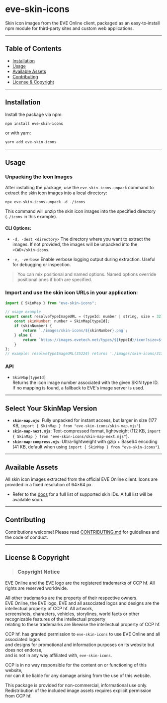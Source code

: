 # eve-skin-icons

Skin icon images from the EVE Online client, packaged as an easy‑to‑install npm module for third‑party sites and custom web applications.

---

## Table of Contents

- [Installation](#installation)
- [Usage](#usage)
- [Available Assets](#available-assets)
- [Contributing](#contributing)
- [License & Copyright](#license--copyright)

---

## Installation

Install the package via npm:

```bash
npm install eve-skin-icons
```

or with yarn:

```bash
yarn add eve-skin-icons
```

---

## Usage

### Unpacking the Icon Images

After installing the package, use the `eve-skin-icons-unpack` command to extract the skin icon images into a local directory:

```shell
npx eve-skin-icons-unpack -d ./icons
````

This command will unzip the skin icon images into the specified directory (`./icons` in this example).

#### CLI Options:

* `-d, -dest <directory>`
  The directory where you want to extract the images. If not provided, the images will be unpacked into the `<CWD>/skin-icons`.

* `-v, -verbose`
  Enable verbose logging output during extraction. Useful for debugging or inspection.

> You can mix positional and named options. Named options override positional ones if both are specified.



### Import and use the skin icon URLs in your application:

```js
import { SkinMap } from "eve-skin-icons";

// usage example
export const resolveTypeImageURL = (typeId: number | string, size = 32) => {
    const skinNumber: number = SkinMap[typeId];
    if (skinNumber) {
        return `./images/skin-icons/${skinNumber}.png`;
    } else {
        return `https://images.evetech.net/types/${typeId}/icon?size=${size}`;
    }
};
// example: resolveTypeImageURL(35224) returns './images/skin-icons/3130.png'
```

### API

- `SkinMap[typeId]`\
  Returns the icon image number associated with the given SKIN type ID.  
  If no mapping is found, a fallback to EVE's image server is used.

---

## Select Your SkinMap Version

- **`skin-map.mjs`**: Fully unpacked for instant access, but larger in size (177 KB, `import { SkinMap } from "eve-skin-icons/skin-map.mjs"`).  
- **`skin-map-next.mjs`**: Text-compressed format, lightweight (112 KB, `import { SkinMap } from "eve-skin-icons/skin-map-next.mjs"`).  
- **`skin-map-compress.mjs`**: Ultra-lightweight with gzip + Base64 encoding (41 KB, default when using `import { SkinMap } from "eve-skin-icons"`).

---

## Available Assets

All skin icon images extracted from the official EVE Online client. Icons are provided in a fixed resolution of 64×64 px.

  + Refer to the [docs](./docs) for a full list of supported skin IDs. A full list will be available soon.

---

## Contributing

Contributions welcome! Please read [CONTRIBUTING.md](./CONTRIBUTING.md) for guidelines and the code of conduct.

---

## License & Copyright

> ### Copyright Notice  
EVE Online and the EVE logo are the registered trademarks of CCP hf. All rights are reserved worldwide.  
 
All other trademarks are the property of their respective owners.  
EVE Online, the EVE logo, EVE and all associated logos and designs are the intellectual property of CCP hf. All artwork,  
screenshots, characters, vehicles, storylines, world facts or other recognizable features of the intellectual property  
relating to these trademarks are likewise the intellectual property of CCP hf.  
 
CCP hf. has granted permission to `eve-skin-icons` to use EVE Online and all associated logos  
and designs for promotional and information purposes on its website but does not endorse,  
and is not in any way affiliated with, `eve-skin-icons`.  
 
CCP is in no way responsible for the content on or functioning of this website,  
nor can it be liable for any damage arising from the use of this website.

This package is provided for non-commercial, informational use only.  
Redistribution of the included image assets requires explicit permission from CCP hf.

